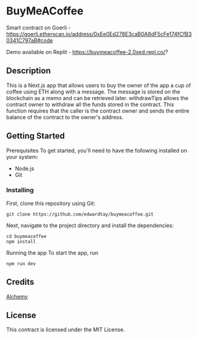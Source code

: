 # BuyMeACoffee

Smart contract on Goerli - https://goerli.etherscan.io/address/0xEe0Ed278E3caB0A8dF5cFe174fCfB30341C797aB#code

Demo available on Replit - https://buymeacoffee-2.0xed.repl.co/?

## Description

This is a Next.js app that allows users to buy the owner of the app a cup of coffee using ETH along with a message. The message is stored on the blockchain as a memo and can be retrieved later. withdrawTips allows the contract owner to withdraw all the funds stored in the contract. This function requires that the caller is the contract owner and sends the entire balance of the contract to the owner's address.

## Getting Started

Prerequisites
To get started, you'll need to have the following installed on your system:

- Node.js 
- Git 

### Installing

First, clone this repository using Git:

```
git clone https://github.com/edwardtay/buymeacoffee.git
```

Next, navigate to the project directory and install the dependencies:

```
cd buymeacoffee
npm install
```

Running the app
To start the app, run

```
npm run dev
```

## Credits

[Alchemy](https://docs.alchemy.com/docs/how-to-build-buy-me-a-coffee-defi-dapp)

## License

This contract is licensed under the MIT License.
